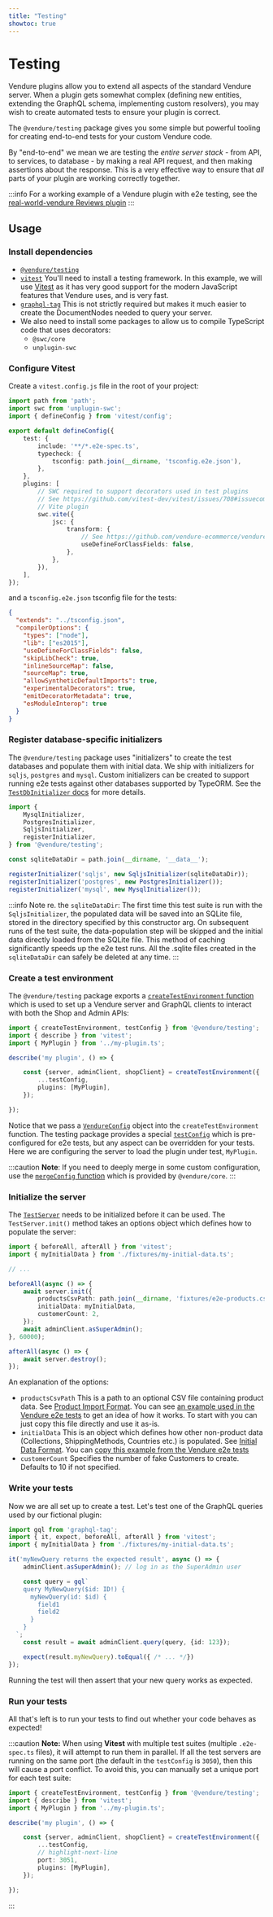 ```yaml
---
title: "Testing"
showtoc: true
---
```


# Testing

Vendure plugins allow you to extend all aspects of the standard Vendure server. When a plugin gets somewhat complex (defining new entities, extending the GraphQL schema, implementing custom resolvers), you may wish to create automated tests to ensure your plugin is correct.

The `@vendure/testing` package gives you some simple but powerful tooling for creating end-to-end tests for your custom Vendure code.

By "end-to-end" we mean we are testing the _entire server stack_ - from API, to services, to database - by making a real API request, and then making assertions about the response. This is a very effective way to ensure that _all_ parts of your plugin are working correctly together.

:::info
For a working example of a Vendure plugin with e2e testing, see the [real-world-vendure Reviews plugin](https://github.com/vendure-ecommerce/real-world-vendure/tree/master/src/plugins/reviews)
:::

## Usage

### Install dependencies

* [`@vendure/testing`](https://www.npmjs.com/package/@vendure/testing)
* [`vitest`](https://vitest.dev/) You'll need to install a testing framework. In this example, we will use [Vitest](https://vitest.dev/) as it has very good support for the modern JavaScript features that Vendure uses, and is very fast.
* [`graphql-tag`](https://www.npmjs.com/package/graphql-tag) This is not strictly required but makes it much easier to create the DocumentNodes needed to query your server.
* We also need to install some packages to allow us to compile TypeScript code that uses decorators:
  - `@swc/core`
  - `unplugin-swc`

### Configure Vitest

Create a `vitest.config.js` file in the root of your project:

```ts
import path from 'path';
import swc from 'unplugin-swc';
import { defineConfig } from 'vitest/config';

export default defineConfig({
    test: {
        include: '**/*.e2e-spec.ts',
        typecheck: {
            tsconfig: path.join(__dirname, 'tsconfig.e2e.json'),
        },
    },
    plugins: [
        // SWC required to support decorators used in test plugins
        // See https://github.com/vitest-dev/vitest/issues/708#issuecomment-1118628479
        // Vite plugin
        swc.vite({
            jsc: {
                transform: {
                    // See https://github.com/vendure-ecommerce/vendure/issues/2099
                    useDefineForClassFields: false,
                },
            },
        }),
    ],
});
```

and a `tsconfig.e2e.json` tsconfig file for the tests:

```json
{
  "extends": "../tsconfig.json",
  "compilerOptions": {
    "types": ["node"],
    "lib": ["es2015"],
    "useDefineForClassFields": false,
    "skipLibCheck": true,
    "inlineSourceMap": false,
    "sourceMap": true,
    "allowSyntheticDefaultImports": true,
    "experimentalDecorators": true,
    "emitDecoratorMetadata": true,
    "esModuleInterop": true
  }
}

```

### Register database-specific initializers

The `@vendure/testing` package uses "initializers" to create the test databases and populate them with initial data. We ship with initializers for `sqljs`, `postgres` and `mysql`. Custom initializers can be created to support running e2e tests against other databases supported by TypeORM. See the [`TestDbInitializer` docs](/reference/typescript-api/testing/test-db-initializer/) for more details.

```ts title="src/plugins/my-plugin/e2e/my-plugin.e2e-spec.ts"
import {
    MysqlInitializer,
    PostgresInitializer,
    SqljsInitializer,
    registerInitializer,
} from '@vendure/testing';

const sqliteDataDir = path.join(__dirname, '__data__');

registerInitializer('sqljs', new SqljsInitializer(sqliteDataDir));
registerInitializer('postgres', new PostgresInitializer());
registerInitializer('mysql', new MysqlInitializer());
```

:::info
Note re. the `sqliteDataDir`: The first time this test suite is run with the `SqljsInitializer`, the populated data will be saved into an SQLite file, stored in the directory specified by this constructor arg. On subsequent runs of the test suite, the data-population step will be skipped and the initial data directly loaded from the SQLite file. This method of caching significantly speeds up the e2e test runs. All the .sqlite files created in the `sqliteDataDir` can safely be deleted at any time.
:::

### Create a test environment

The `@vendure/testing` package exports a [`createTestEnvironment` function](/reference/typescript-api/testing/create-test-environment/) which is used to set up a Vendure server and GraphQL clients to interact with both the Shop and Admin APIs:

```ts title="src/plugins/my-plugin/e2e/my-plugin.e2e-spec.ts"
import { createTestEnvironment, testConfig } from '@vendure/testing';
import { describe } from 'vitest';
import { MyPlugin } from '../my-plugin.ts';

describe('my plugin', () => {

    const {server, adminClient, shopClient} = createTestEnvironment({
        ...testConfig,
        plugins: [MyPlugin],
    });

});
```

Notice that we pass a [`VendureConfig`](/reference/typescript-api/configuration/vendure-config/) object into the `createTestEnvironment` function. The testing package provides a special [`testConfig`](/reference/typescript-api/testing/test-config/) which is pre-configured for e2e tests, but any aspect can be overridden for your tests. Here we are configuring the server to load the plugin under test, `MyPlugin`. 

:::caution
**Note**: If you need to deeply merge in some custom configuration, use the [`mergeConfig` function](/reference/typescript-api/configuration/merge-config/) which is provided by `@vendure/core`.
:::

### Initialize the server

The [`TestServer`](/reference/typescript-api/testing/test-server/) needs to be initialized before it can be used. The `TestServer.init()` method takes an options object which defines how to populate the server:

```ts title="src/plugins/my-plugin/e2e/my-plugin.e2e-spec.ts"
import { beforeAll, afterAll } from 'vitest';
import { myInitialData } from './fixtures/my-initial-data.ts';

// ...

beforeAll(async () => {
    await server.init({
        productsCsvPath: path.join(__dirname, 'fixtures/e2e-products.csv'),
        initialData: myInitialData,
        customerCount: 2,
    });
    await adminClient.asSuperAdmin();
}, 60000);

afterAll(async () => {
    await server.destroy();
});
```

An explanation of the options:

* `productsCsvPath` This is a path to an optional CSV file containing product data. See [Product Import Format](/guides/developer-guide/importing-data/#product-import-format). You can see [an example used in the Vendure e2e tests](https://github.com/vendure-ecommerce/vendure/blob/master/packages/core/e2e/fixtures/e2e-products-full.csv) to get an idea of how it works. To start with you can just copy this file directly and use it as-is.
* `initialData` This is an object which defines how other non-product data (Collections, ShippingMethods, Countries etc.) is populated. See [Initial Data Format](/guides/developer-guide/importing-data/#initial-data). You can [copy this example from the Vendure e2e tests](https://github.com/vendure-ecommerce/vendure/blob/master/e2e-common/e2e-initial-data.ts)
* `customerCount` Specifies the number of fake Customers to create. Defaults to 10 if not specified.

### Write your tests

Now we are all set up to create a test. Let's test one of the GraphQL queries used by our fictional plugin:

```ts title="src/plugins/my-plugin/e2e/my-plugin.e2e-spec.ts"
import gql from 'graphql-tag';
import { it, expect, beforeAll, afterAll } from 'vitest';
import { myInitialData } from './fixtures/my-initial-data.ts';

it('myNewQuery returns the expected result', async () => {
    adminClient.asSuperAdmin(); // log in as the SuperAdmin user

    const query = gql`
    query MyNewQuery($id: ID!) {
      myNewQuery(id: $id) {
        field1
        field2
      }
    }
  `;
    const result = await adminClient.query(query, {id: 123});

    expect(result.myNewQuery).toEqual({ /* ... */})
});
```

Running the test will then assert that your new query works as expected.

### Run your tests

All that's left is to run your tests to find out whether your code behaves as expected!

:::caution
**Note:** When using **Vitest** with multiple test suites (multiple `.e2e-spec.ts` files), it will attempt to run them in parallel. If all the test servers are running
on the same port (the default in the `testConfig` is `3050`), then this will cause a port conflict. To avoid this, you can manually set a unique port for each test suite:

```ts title="src/plugins/my-plugin/e2e/my-plugin.e2e-spec.ts"
import { createTestEnvironment, testConfig } from '@vendure/testing';
import { describe } from 'vitest';
import { MyPlugin } from '../my-plugin.ts';

describe('my plugin', () => {

    const {server, adminClient, shopClient} = createTestEnvironment({
        ...testConfig,
        // highlight-next-line
        port: 3051,
        plugins: [MyPlugin],
    });

});
```
:::
